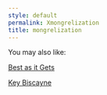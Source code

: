 ```yaml
---
style: default
permalink: Xmongrelization
title: mongrelization
---
```

You may also like:

[Best as it Gets](http://scp-wiki.net/best-as-it-gets)

[Key Biscayne](http://scp-wiki.net/key-biscayne)

